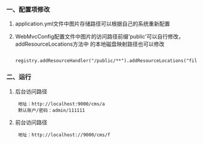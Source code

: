 ### 一、配置项修改

1. application.yml文件中图片存储路径可以根据自己的系统重新配置

2. WebMvcConfig配置文件中图片的访问路径前缀'public'可以自行修改，addResourceLocations方法中
的本地磁盘映射路径也可以修改

        registry.addResourceHandler("/public/**").addResourceLocations("file:/D:/image/cms1010/");

### 二、运行
1. 后台访问路径
   
        地址：http://localhost:9000/cms/a
        默认账户/密码：admin/111111

2. 前台访问路径
   
        地址：http://localhost://9000/cms/f
    
